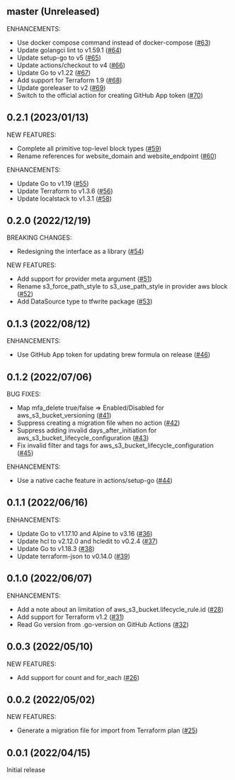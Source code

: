 ## master (Unreleased)

ENHANCEMENTS:

* Use docker compose command instead of docker-compose ([#63](https://github.com/minamijoyo/tfedit/pull/63))
* Update golangci lint to v1.59.1 ([#64](https://github.com/minamijoyo/tfedit/pull/64))
* Update setup-go to v5 ([#65](https://github.com/minamijoyo/tfedit/pull/65))
* Update actions/checkout to v4 ([#66](https://github.com/minamijoyo/tfedit/pull/66))
* Update Go to v1.22 ([#67](https://github.com/minamijoyo/tfedit/pull/67))
* Add support for Terraform 1.9 ([#68](https://github.com/minamijoyo/tfedit/pull/68))
* Update goreleaser to v2 ([#69](https://github.com/minamijoyo/tfedit/pull/69))
* Switch to the official action for creating GitHub App token ([#70](https://github.com/minamijoyo/tfedit/pull/70))

## 0.2.1 (2023/01/13)

NEW FEATURES:

* Complete all primitive top-level block types ([#59](https://github.com/minamijoyo/tfedit/pull/59))
* Rename references for website_domain and website_endpoint ([#60](https://github.com/minamijoyo/tfedit/pull/60))

ENHANCEMENTS:

* Update Go to v1.19 ([#55](https://github.com/minamijoyo/tfedit/pull/55))
* Update Terraform to v1.3.6 ([#56](https://github.com/minamijoyo/tfedit/pull/56))
* Update localstack to v1.3.1 ([#58](https://github.com/minamijoyo/tfedit/pull/58))

## 0.2.0 (2022/12/19)

BREAKING CHANGES:

* Redesigning the interface as a library ([#54](https://github.com/minamijoyo/tfedit/pull/54))

NEW FEATURES:

* Add support for provider meta argument ([#51](https://github.com/minamijoyo/tfedit/pull/51))
* Rename s3_force_path_style to s3_use_path_style in provider aws block ([#52](https://github.com/minamijoyo/tfedit/pull/52))
* Add DataSource type to tfwrite package ([#53](https://github.com/minamijoyo/tfedit/pull/53))

## 0.1.3 (2022/08/12)

ENHANCEMENTS:

* Use GitHub App token for updating brew formula on release ([#46](https://github.com/minamijoyo/tfedit/pull/46))

## 0.1.2 (2022/07/06)

BUG FIXES:

* Map mfa_delete true/false => Enabled/Disabled for aws_s3_bucket_versioning ([#41](https://github.com/minamijoyo/tfedit/pull/41))
* Suppress creating a migration file when no action ([#42](https://github.com/minamijoyo/tfedit/pull/42))
* Suppress adding invalid days_after_initiation for aws_s3_bucket_lifecycle_configuration ([#43](https://github.com/minamijoyo/tfedit/pull/43))
* Fix invalid filter and tags for aws_s3_bucket_lifecycle_configuration ([#45](https://github.com/minamijoyo/tfedit/pull/45))

ENHANCEMENTS:

* Use a native cache feature in actions/setup-go ([#44](https://github.com/minamijoyo/tfedit/pull/44))

## 0.1.1 (2022/06/16)

ENHANCEMENTS:

* Update Go to v1.17.10 and Alpine to v3.16 ([#36](https://github.com/minamijoyo/tfedit/pull/36))
* Update hcl to v2.12.0 and hcledit to v0.2.4 ([#37](https://github.com/minamijoyo/tfedit/pull/37))
* Update Go to v1.18.3 ([#38](https://github.com/minamijoyo/tfedit/pull/38))
* Update terraform-json to v0.14.0 ([#39](https://github.com/minamijoyo/tfedit/pull/39))

## 0.1.0 (2022/06/07)

ENHANCEMENTS:

* Add a note about an limitation of aws_s3_bucket.lifecycle_rule.id ([#28](https://github.com/minamijoyo/tfedit/pull/28))
* Add support for Terraform v1.2 ([#31](https://github.com/minamijoyo/tfedit/pull/31))
* Read Go version from .go-version on GitHub Actions ([#32](https://github.com/minamijoyo/tfedit/pull/32))

## 0.0.3 (2022/05/10)

NEW FEATURES:

* Add support for count and for_each ([#26](https://github.com/minamijoyo/tfedit/pull/26))

## 0.0.2 (2022/05/02)

NEW FEATURES:

* Generate a migration file for import from Terraform plan ([#25](https://github.com/minamijoyo/tfedit/pull/25))

## 0.0.1 (2022/04/15)

Initial release
